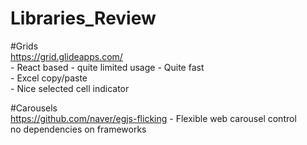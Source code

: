 # Libraries_Review

#Grids   
https://grid.glideapps.com/  
            - React based  - quite limited usage
            - Quite fast  
            - Excel copy/paste   
            - Nice selected cell indicator 

#Carousels    
https://github.com/naver/egjs-flicking - Flexible web carousel control  
no dependencies on frameworks

